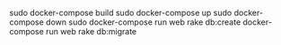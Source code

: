 sudo docker-compose build
sudo docker-compose up
sudo docker-compose down
sudo docker-compose run web rake db:create
docker-compose run web rake db:migrate